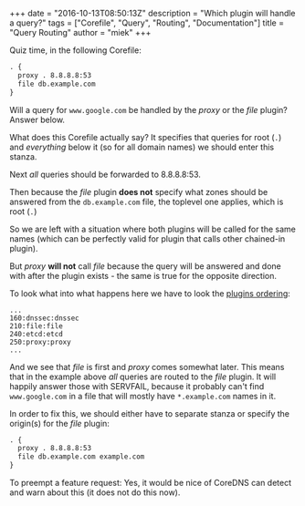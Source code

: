 +++
date = "2016-10-13T08:50:13Z"
description = "Which plugin will handle a query?"
tags = ["Corefile", "Query", "Routing", "Documentation"]
title = "Query Routing"
author = "miek"
+++

Quiz time, in the following Corefile:

~~~ txt
. {
  proxy . 8.8.8.8:53
  file db.example.com
}
~~~

Will a query for `www.google.com` be handled by the *proxy* or the *file* plugin? Answer below.

What does this Corefile actually say? It specifies that queries for root (`.`) and *everything*
below it (so for all domain names) we should enter this stanza.

Next *all* queries should be forwarded to 8.8.8.8:53.

Then because the *file* plugin **does not** specify what zones should be answered from the
`db.example.com` file, the toplevel one applies, which is root (`.`)

So we are left with a situation where both plugins will be called for the same names (which can
be perfectly valid for plugin that calls other chained-in plugin).

But *proxy* **will not** call *file* because the query will be answered and done with after
the plugin exists - the same is true for the opposite direction.

To look what into what happens here we have to look the [plugins
ordering](https://github.com/coredns/coredns/blob/master/plugins.cfg):

~~~
...
160:dnssec:dnssec
210:file:file
240:etcd:etcd
250:proxy:proxy
...
~~~

And we see that *file* is first and *proxy* comes somewhat later. This means that in the example
above *all* queries are routed to the *file* plugin. It will happily answer those with SERVFAIL,
because it probably can't find `www.google.com` in a file that will mostly have `*.example.com`
names in it.

In order to fix this, we should either have to separate stanza or specify the origin(s) for the
*file* plugin:

~~~ txt
. {
  proxy . 8.8.8.8:53
  file db.example.com example.com
}
~~~

To preempt a feature request: Yes, it would be nice of CoreDNS can detect and warn about this (it
does not do this now).
